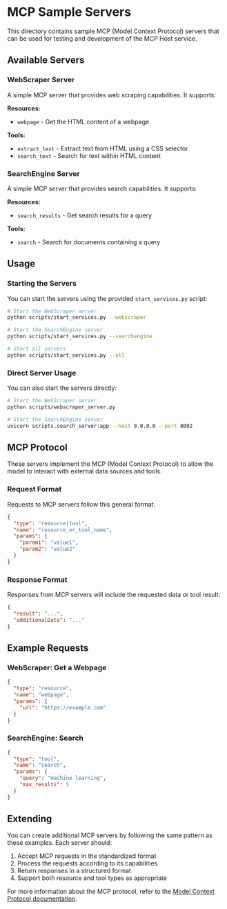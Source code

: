 # MCP Sample Servers

This directory contains sample MCP (Model Context Protocol) servers that can be used for testing and development of the MCP Host service.

## Available Servers

### WebScraper Server

A simple MCP server that provides web scraping capabilities. It supports:

**Resources:**

- `webpage` - Get the HTML content of a webpage

**Tools:**

- `extract_text` - Extract text from HTML using a CSS selector
- `search_text` - Search for text within HTML content

### SearchEngine Server

A simple MCP server that provides search capabilities. It supports:

**Resources:**

- `search_results` - Get search results for a query

**Tools:**

- `search` - Search for documents containing a query

## Usage

### Starting the Servers

You can start the servers using the provided `start_services.py` script:

```bash
# Start the WebScraper server
python scripts/start_services.py --webscraper

# Start the SearchEngine server
python scripts/start_services.py --searchengine

# Start all servers
python scripts/start_services.py --all
```

### Direct Server Usage

You can also start the servers directly:

```bash
# Start the WebScraper server
python scripts/webscraper_server.py

# Start the SearchEngine server
uvicorn scripts.search_server:app --host 0.0.0.0 --port 8002
```

## MCP Protocol

These servers implement the MCP (Model Context Protocol) to allow the model to interact with external data sources and tools.

### Request Format

Requests to MCP servers follow this general format:

```json
{
  "type": "resource|tool",
  "name": "resource_or_tool_name",
  "params": {
    "param1": "value1",
    "param2": "value2"
  }
}
```

### Response Format

Responses from MCP servers will include the requested data or tool result:

```json
{
  "result": "...",
  "additionalData": "..."
}
```

## Example Requests

### WebScraper: Get a Webpage

```json
{
  "type": "resource",
  "name": "webpage",
  "params": {
    "url": "https://example.com"
  }
}
```

### SearchEngine: Search

```json
{
  "type": "tool",
  "name": "search",
  "params": {
    "query": "machine learning",
    "max_results": 5
  }
}
```

## Extending

You can create additional MCP servers by following the same pattern as these examples. Each server should:

1. Accept MCP requests in the standardized format
2. Process the requests according to its capabilities
3. Return responses in a structured format
4. Support both resource and tool types as appropriate

For more information about the MCP protocol, refer to the [Model Context Protocol documentation](https://github.com/anthropics/anthropic-cookbook/tree/main/model_context_protocol).
